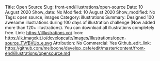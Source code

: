 Title: Open Source
Slug: front-end/illustrations/open-source
Date: 10 August 2020
Show_date: No
Modified: 10 August 2020
Show_modified: No
Tags: open source, images
Category: illustrations
Summary: Designed 100 awesome illustrations during 100 days of illustration challenge (Now added more than 120+ illustrations). You can download all illustrations completely free.
Link: https://illlustrations.co/
Icon: https://ik.imagekit.io/developcafe/Images/Illustrations/open-source_TVfBVUo_e.svg
Attribution: No
Commercial: Yes
Github_edit_link: https://github.com/melboone/develop_cafe/edit/master/content/front-end/illustrations/opensource.md